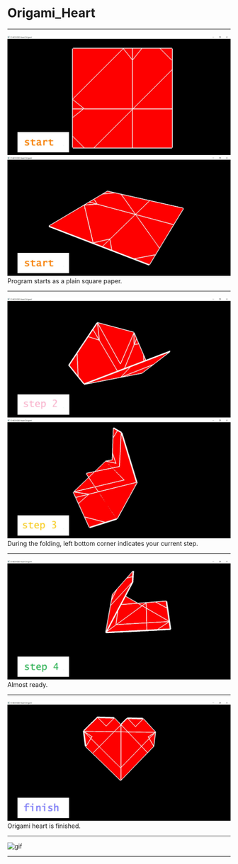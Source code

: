 # Origami_Heart
***
![start](https://github.com/ElektrischesSchaf/Origami_Heart/blob/master/snapshot/1.JPG)  
![start2](https://github.com/ElektrischesSchaf/Origami_Heart/blob/master/snapshot/2.JPG)  
Program starts as a plain square paper.  
***
![finish](https://github.com/ElektrischesSchaf/Origami_Heart/blob/master/snapshot/6.JPG)
![step3](https://github.com/ElektrischesSchaf/Origami_Heart/blob/master/snapshot/3.JPG)  
During the folding, left bottom corner indicates your current step.  
***
![step4](https://github.com/ElektrischesSchaf/Origami_Heart/blob/master/snapshot/4.JPG)  
Almost ready.  
***
![finish](https://github.com/ElektrischesSchaf/Origami_Heart/blob/master/snapshot/5.JPG)  
Origami heart is finished.  
***
![gif](https://github.com/ElektrischesSchaf/Origami_Heart/blob/master/snapshot/origami_hert.gif)  
***